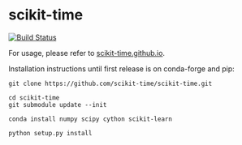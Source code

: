 scikit-time
===========

[![Build Status](https://dev.azure.com/marscher/sktime/_apis/build/status/scikit-time.scikit-time?branchName=master)](https://dev.azure.com/marscher/sktime/_build/latest?definitionId=1&branchName=master)

For usage, please refer to [scikit-time.github.io](https://scikit-time.github.io/).

Installation instructions until first release is on conda-forge and pip:

```
git clone https://github.com/scikit-time/scikit-time.git

cd scikit-time
git submodule update --init

conda install numpy scipy cython scikit-learn

python setup.py install
```
